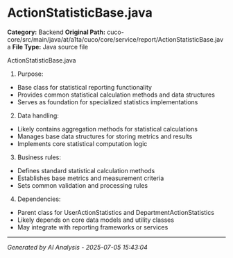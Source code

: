 # ActionStatisticBase.java

**Category:** Backend
**Original Path:** cuco-core/src/main/java/at/a1ta/cuco/core/service/report/ActionStatisticBase.java
**File Type:** Java source file

ActionStatisticBase.java
1. Purpose:
- Base class for statistical reporting functionality
- Provides common statistical calculation methods and data structures
- Serves as foundation for specialized statistics implementations

2. Data handling:
- Likely contains aggregation methods for statistical calculations
- Manages base data structures for storing metrics and results
- Implements core statistical computation logic

3. Business rules:
- Defines standard statistical calculation methods
- Establishes base metrics and measurement criteria
- Sets common validation and processing rules

4. Dependencies:
- Parent class for UserActionStatistics and DepartmentActionStatistics
- Likely depends on core data models and utility classes
- May integrate with reporting frameworks or services

---
*Generated by AI Analysis - 2025-07-05 15:43:04*
